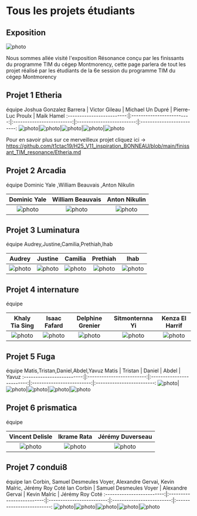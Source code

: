 # Tous les projets étudiants

## Exposition
![photo](medias/resonance_baniere.png)


Nous sommes allée visité l'exposition Résonance conçu par les finissants du programme TIM du cégep Montmorency, cette page parlera de tout les projet réalisé par les étudiants de la 6e session du programme TIM du cégep Montmorency

## Projet 1 Etheria
équipe
Joshua Gonzalez Barrera  |  Victor Gileau  |  Michael Un Dupré  |  Pierre-Luc Proulx  |  Maik Hamel
:-------------------------:|:-------------------------:|:-------------------------:|:-------------------------:|:-------------------------:
![photo](medias/Joshua_Gonzalez-Barrera.png)|![photo](medias/Victor_Gileau.png)|![photo](medias/Michael_Un_Dupré.png)|![photo](medias/Pierre-Luc_Proulx.png)|![photo](medias/Maik_Hamel.png)

Pour en savoir plus sur ce merveilleux projet cliquez ici -> https://github.com/t1ctac19/H25_V11_inspiration_BONNEAU/blob/main/finissant_TIM_resonance/Etheria.md


## Projet 2 Arcadia
équipe
Dominic Yale ,William Beauvais ,Anton Nikulin

Dominic Yale  |  William Beauvais  |  Anton Nikulin
:-------------------------:|:-------------------------:|:-------------------------:
![photo](medias/dominique_yale.png)|![photo](medias/william_beauvais.png)|![photo](medias/anton_nikulin.png)


## Projet 3 Luminatura
équipe
Audrey,Justine,Camilia,Prethiah,Ihab

Audrey  |  Justine  |  Camilia  |  Prethiah  |  Ihab
:-------------------------:|:-------------------------:|:-------------------------:|:-------------------------:|:-------------------------:
![photo](medias/audrey.png)|![photo](medias/justine.png)|![photo](medias/camila.png)|![photo](medias/prethiah.png)|![photo](medias/ihab.png)

## Projet 4 internature
équipe

Khaly Tia Sing |  Isaac Fafard  |  Delphine Grenier  |  Sitmonternna Yi  |  Kenza El Harrif
:-------------------------:|:-------------------------:|:-------------------------:|:-------------------------:|:-------------------------:
![photo](medias/khalytia_sing.png)|![photo](medias/isaac_fafard.png)|![photo](medias/delphine_grenier.png)|![photo](medias/sitmonternma_yi.png)|![photo](medias/kenza_el_harrif.png)
## Projet 5 Fuga
équipe
Matis,Tristan,Daniel,Abdel,Yavuz
Matis |  Tristan  |  Daniel  |  Abdel  |  Yavuz
:-------------------------:|:-------------------------:|:-------------------------:|:-------------------------:|:-------------------------:
![photo](medias/matis.png)|![photo](medias/tristan.png)|![photo](medias/daniel.png)|![photo](medias/abdel.png)|![photo](medias/yavuz.png)

## Projet 6 prismatica
équipe

Vincent Delisle  |  Ikrame Rata  |  Jérémy Duverseau
:-------------------------:|:-------------------------:|:-------------------------:
![photo](medias/vincent_delisle.png)|![photo](medias/ikrame_rata.png)|![photo](medias/jeremy_duverseau.png)



## Projet 7 condui8
équipe
Ian Corbin, Samuel Desmeules Voyer, Alexandre Gervai, Kevin Malric, Jérémy Roy Coté
Ian Corbin  |  Samuel Desmeules Voyer  |  Alexandre Gervai  |  Kevin Malric  |  Jérémy Roy Coté
:-------------------------:|:-------------------------:|:-------------------------:|:-------------------------:|:-------------------------:
![photo](medias/ian_corbin.png)|![photo](medias/samuel_desmeules-voyer.png)|![photo](medias/alexandre_gervais.png)|![photo](medias/keven_malric.png)|![photo](medias/jeremy_roy-cote.png)

